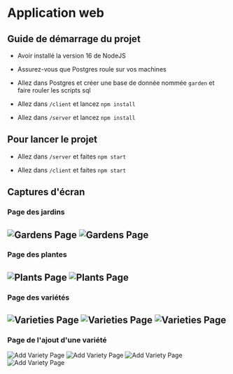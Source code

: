 # Application web
## Guide de démarrage du projet

- Avoir installé la version 16 de NodeJS

- Assurez-vous que Postgres roule sur vos machines 

- Allez dans Postgres et créer une base de donnée nommée `garden` et faire rouler les scripts sql

- Allez dans `/client`  et lancez `npm install`

- Allez dans `/server` et lancez `npm install​`


## Pour lancer le projet

- Allez dans `/server` et faites `npm start`​

- Allez dans `/client` et faites `npm start`​

## Captures d'écran
### Page des jardins
![Gardens Page](./imgs/jardin1.PNG "Gardens Page")
![Gardens Page](./imgs/jardin2.PNG "Gardens Page")
---
### Page des plantes
![Plants Page](./imgs/plante1.PNG "Plants Page")
![Plants Page](./imgs/plante2.PNG "Plants Page")
---
### Page des variétés
![Varieties Page](./imgs/variete1.PNG "Varieties Page")
![Varieties Page](./imgs/variete2.PNG "Varieties Page")
![Varieties Page](./imgs/variete3.PNG "Varieties Page")
---
### Page de l'ajout d'une variété
![Add Variety Page](./imgs/ajoutvariete1.PNG "Add Variety Page")
![Add Variety Page](./imgs/ajoutvariete2.PNG "Add Variety Page")
![Add Variety Page](./imgs/ajoutvariete3.PNG "Add Variety Page")
![Add Variety Page](./imgs/ajoutvariete4.PNG "Add Variety Page")
